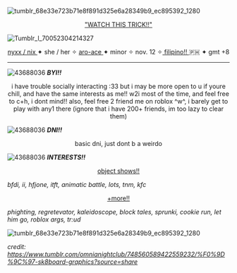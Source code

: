 ![tumblr_68e33e723b71e8f891d325e6a28349b9_ec895392_1280](https://github.com/user-attachments/assets/6759fe4c-d583-4173-b708-698405d67a9c)

<p align="center">
<ins> "WATCH THIS TRICK!!" </ins>
</p>

![Tumblr_l_70052304214327](https://github.com/user-attachments/assets/acab5eae-e835-4315-9a92-57eb5d6349b3)

<p align="center"> <ins> nyxx / nix </ins> ✦ she / her ✧ <ins> aro-ace </ins> ✦ minor ✧ nov. 12 ✧<ins> filipino!! </ins> 🇵🇭 ✦ gmt +8 </p> 

-----------

![43688036](https://github.com/user-attachments/assets/b92ff773-d209-4b30-afe8-4e49fe464552) ***BYI!!*** 

<p align="center">
i have trouble socially interacting :33 but i may be more open to u if youre chill, and have the same interests as me!! w2i most of the time, and feel free to c+h, i dont mind!! also, feel free 2 friend me on roblox ^w^, i barely get to play with any1 there (ignore that i have 200+ friends, im too lazy to clear them) </p>

![43688036](https://github.com/user-attachments/assets/b92ff773-d209-4b30-afe8-4e49fe464552) ***DNI!!*** 

<p align="center">
  basic dni, just dont b a weirdo

![43688036](https://github.com/user-attachments/assets/b92ff773-d209-4b30-afe8-4e49fe464552) ***INTERESTS!!*** 

<p align="center">
  <ins> object shows!! </ins>

  *bfdi, ii, hfjone, itft, animatic battle, lots, tnm, kfc*

<p align="center">
  <ins> +more!! </ins>

*phighting, regretevator, kaleidoscope, block tales, sprunki, cookie run, let him go, roblox args, tr:ud*


![tumblr_68e33e723b71e8f891d325e6a28349b9_ec895392_1280](https://github.com/user-attachments/assets/6759fe4c-d583-4173-b708-698405d67a9c)

*credit: https://www.tumblr.com/omnianightclub/748560589422559232/%F0%9D%9C%97-sk8board-graphics?source=share*
